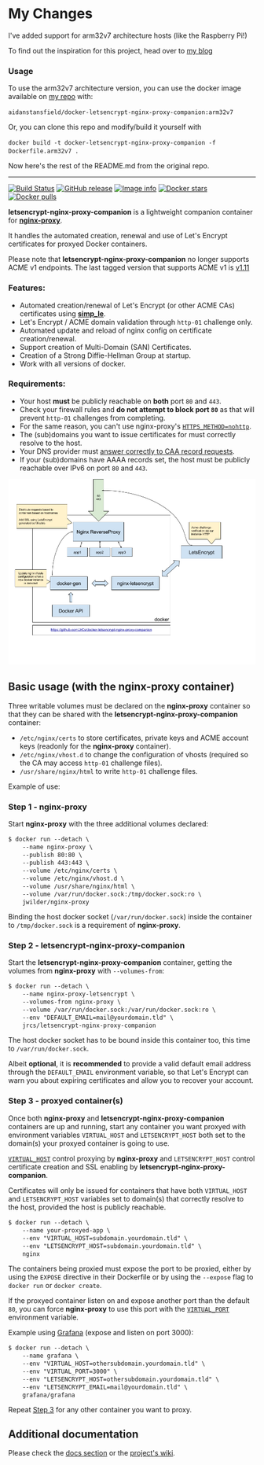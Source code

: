 # My Changes
I've added support for arm32v7 architecture hosts (like the Raspberry Pi!)

To find out the inspiration for this project, head over to [my blog](https://aidanstansfield.github.io)

### Usage
To use the arm32v7 architecture version, you can use the docker image available on [my repo](https://hub.docker.com/repository/docker/aidanstansfield/docker-letsencrypt-nginx-proxy-companion) with:

`aidanstansfield/docker-letsencrypt-nginx-proxy-companion:arm32v7`

Or, you can clone this repo and modify/build it yourself with

`docker build -t docker-letsencrypt-nginx-proxy-companion -f Dockerfile.arm32v7 .`

Now here's the rest of the README.md from the original repo.

---

[![Build Status](https://travis-ci.org/nginx-proxy/docker-letsencrypt-nginx-proxy-companion.svg?branch=master)](https://travis-ci.org/nginx-proxy/docker-letsencrypt-nginx-proxy-companion)
[![GitHub release](https://img.shields.io/github/release/jrcs/docker-letsencrypt-nginx-proxy-companion.svg)](https://github.com/JrCs/docker-letsencrypt-nginx-proxy-companion/releases)
[![Image info](https://images.microbadger.com/badges/image/jrcs/letsencrypt-nginx-proxy-companion.svg)](https://hub.docker.com/r/jrcs/letsencrypt-nginx-proxy-companion "Click to view the image on Docker Hub")
[![Docker stars](https://img.shields.io/docker/stars/jrcs/letsencrypt-nginx-proxy-companion.svg)](https://hub.docker.com/r/jrcs/letsencrypt-nginx-proxy-companion "Click to view the image on Docker Hub")
[![Docker pulls](https://img.shields.io/docker/pulls/jrcs/letsencrypt-nginx-proxy-companion.svg)](https://hub.docker.com/r/jrcs/letsencrypt-nginx-proxy-companion "Click to view the image on Docker Hub")

**letsencrypt-nginx-proxy-companion** is a lightweight companion container for [**nginx-proxy**](https://github.com/jwilder/nginx-proxy).

It handles the automated creation, renewal and use of Let's Encrypt certificates for proxyed Docker containers.

Please note that **letsencrypt-nginx-proxy-companion** no longer supports ACME v1 endpoints. The last tagged version that supports ACME v1 is [v1.11](https://github.com/JrCs/docker-letsencrypt-nginx-proxy-companion/releases/tag/v1.11.2)

### Features:
* Automated creation/renewal of Let's Encrypt (or other ACME CAs) certificates using [**simp_le**](https://github.com/zenhack/simp_le).
* Let's Encrypt / ACME domain validation through `http-01` challenge only.
* Automated update and reload of nginx config on certificate creation/renewal.
* Support creation of Multi-Domain (SAN) Certificates.
* Creation of a Strong Diffie-Hellman Group at startup.
* Work with all versions of docker.

### Requirements:
* Your host **must** be publicly reachable on **both** port `80` and `443`.
* Check your firewall rules and **do not attempt to block port `80`** as that will prevent `http-01` challenges from completing.
* For the same reason, you can't use nginx-proxy's [`HTTPS_METHOD=nohttp`](https://github.com/jwilder/nginx-proxy#how-ssl-support-works).
* The (sub)domains you want to issue certificates for must correctly resolve to the host.
* Your DNS provider must [answer correctly to CAA record requests](https://letsencrypt.org/docs/caa/).
* If your (sub)domains have AAAA records set, the host must be publicly reachable over IPv6 on port `80` and `443`.

![schema](https://github.com/JrCs/docker-letsencrypt-nginx-proxy-companion/blob/master/schema.png)

## Basic usage (with the nginx-proxy container)

Three writable volumes must be declared on the **nginx-proxy** container so that they can be shared with the **letsencrypt-nginx-proxy-companion** container:

* `/etc/nginx/certs` to store certificates, private keys and ACME account keys (readonly for the **nginx-proxy** container).
* `/etc/nginx/vhost.d` to change the configuration of vhosts (required so the CA may access `http-01` challenge files).
* `/usr/share/nginx/html` to write `http-01` challenge files.

Example of use:

### Step 1 - nginx-proxy

Start **nginx-proxy** with the three additional volumes declared:

```shell
$ docker run --detach \
    --name nginx-proxy \
    --publish 80:80 \
    --publish 443:443 \
    --volume /etc/nginx/certs \
    --volume /etc/nginx/vhost.d \
    --volume /usr/share/nginx/html \
    --volume /var/run/docker.sock:/tmp/docker.sock:ro \
    jwilder/nginx-proxy
```

Binding the host docker socket (`/var/run/docker.sock`) inside the container to `/tmp/docker.sock` is a requirement of **nginx-proxy**.

### Step 2 - letsencrypt-nginx-proxy-companion

Start the **letsencrypt-nginx-proxy-companion** container, getting the volumes from **nginx-proxy** with `--volumes-from`:

```shell
$ docker run --detach \
    --name nginx-proxy-letsencrypt \
    --volumes-from nginx-proxy \
    --volume /var/run/docker.sock:/var/run/docker.sock:ro \
    --env "DEFAULT_EMAIL=mail@yourdomain.tld" \
    jrcs/letsencrypt-nginx-proxy-companion
```

The host docker socket has to be bound inside this container too, this time to `/var/run/docker.sock`.

Albeit **optional**, it is **recommended** to provide a valid default email address through the `DEFAULT_EMAIL` environment variable, so that Let's Encrypt can warn you about expiring certificates and allow you to recover your account.

### Step 3 - proxyed container(s)

Once both **nginx-proxy** and **letsencrypt-nginx-proxy-companion** containers are up and running, start any container you want proxyed with environment variables `VIRTUAL_HOST` and `LETSENCRYPT_HOST` both set to the domain(s) your proxyed container is going to use.

[`VIRTUAL_HOST`](https://github.com/jwilder/nginx-proxy#usage) control proxying by **nginx-proxy** and `LETSENCRYPT_HOST` control certificate creation and SSL enabling by **letsencrypt-nginx-proxy-companion**.

Certificates will only be issued for containers that have both `VIRTUAL_HOST` and `LETSENCRYPT_HOST` variables set to domain(s) that correctly resolve to the host, provided the host is publicly reachable.

```shell
$ docker run --detach \
    --name your-proxyed-app \
    --env "VIRTUAL_HOST=subdomain.yourdomain.tld" \
    --env "LETSENCRYPT_HOST=subdomain.yourdomain.tld" \
    nginx
```

The containers being proxied must expose the port to be proxied, either by using the `EXPOSE` directive in their Dockerfile or by using the `--expose` flag to `docker run` or `docker create`.

If the proxyed container listen on and expose another port than the default `80`, you can force **nginx-proxy** to use this port with the [`VIRTUAL_PORT`](https://github.com/jwilder/nginx-proxy#multiple-ports) environment variable.

Example using [Grafana](https://hub.docker.com/r/grafana/grafana/) (expose and listen on port 3000):

```shell
$ docker run --detach \
    --name grafana \
    --env "VIRTUAL_HOST=othersubdomain.yourdomain.tld" \
    --env "VIRTUAL_PORT=3000" \
    --env "LETSENCRYPT_HOST=othersubdomain.yourdomain.tld" \
    --env "LETSENCRYPT_EMAIL=mail@yourdomain.tld" \
    grafana/grafana
```

Repeat [Step 3](#step-3---proxyed-containers) for any other container you want to proxy.

## Additional documentation

Please check the [docs section](https://github.com/JrCs/docker-letsencrypt-nginx-proxy-companion/tree/master/docs) or the [project's wiki](https://github.com/JrCs/docker-letsencrypt-nginx-proxy-companion/wiki).
